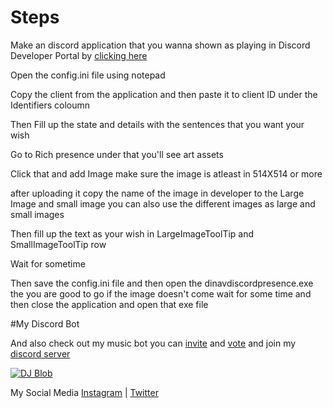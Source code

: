 # Steps

Make an discord application that you wanna shown as playing in Discord Developer Portal by [clicking here](https://discord.com/developers/applications)

Open the config.ini file using notepad 

Copy the client from the application and then paste it to client ID under the Identifiers coloumn 

Then Fill up the state and details with the sentences that you want your wish 

Go to Rich presence under that you'll see art assets 

Click that and add Image make sure the image is atleast in 514X514 or more 

after uploading it copy the name of the image in developer to the Large Image and small image you can also use the different images as large and small images 

Then fill up the text as your wish in LargeImageToolTip and SmallImageToolTip row 

Wait for sometime 

Then save the config.ini file and then open the dinavdiscordpresence.exe the you are good to go if the image doesn't come wait for some time and then close the application and open that exe file 


#My Discord Bot

And also check out my music bot you can [invite](https://discord.com/oauth2/authorize?client_id=786209866946838528&permissions=36732224&scope=bot) and [vote](https://top.gg/bot/786209866946838528/vote) and join my [discord server](https://discord.gg/RWSEj6JrjJ)


<a href="https://top.gg/bot/786209866946838528">
    <img src="https://top.gg/api/widget/786209866946838528.svg" alt="DJ Blob" />
</a>

My Social Media
[Instagram](https://www.instagram.com/dinav_69/) | [Twitter](https://twitter.com/Dinav69)
